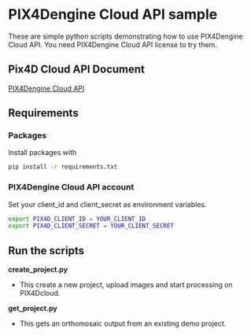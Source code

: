 # PIX4Dengine Cloud API sample
These are simple python scripts demonstrating how to use PIX4Dengine Cloud API.
You need PIX4Dengine Cloud API license to try them.

## Pix4D Cloud API Document
[PIX4Dengine Cloud API](https://developer.pix4d.com/cloud-api/index.html)

## Requirements

### Packages
Install packages with
```bash
pip install -r requirements.txt
```

### PIX4Dengine Cloud API account
Set your client_id and client_secret as environment variables.
```bash
export PIX4D_CLIENT_ID = YOUR_CLIENT_ID
export PIX4D_CLIENT_SECRET = YOUR_CLIENT_SECRET
```

## Run the scripts
**create_project.py**
- This create a new project, upload images and start processing on PIX4Dcloud.

**get_project.py**
- This gets an orthomosaic output from an existing demo project. 

